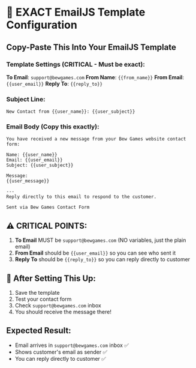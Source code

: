 # 🔧 EXACT EmailJS Template Configuration

## Copy-Paste This Into Your EmailJS Template

### Template Settings (CRITICAL - Must be exact):

**To Email**: `support@bewgames.com`
**From Name**: `{{from_name}}`
**From Email**: `{{user_email}}`
**Reply To**: `{{reply_to}}`

### Subject Line:
```
New Contact from {{user_name}}: {{user_subject}}
```

### Email Body (Copy this exactly):
```
You have received a new message from your Bew Games website contact form:

Name: {{user_name}}
Email: {{user_email}}
Subject: {{user_subject}}

Message:
{{user_message}}

---
Reply directly to this email to respond to the customer.

Sent via Bew Games Contact Form
```

## ⚠️ CRITICAL POINTS:
1. **To Email** MUST be `support@bewgames.com` (NO variables, just the plain email)
2. **From Email** should be `{{user_email}}` so you can see who sent it
3. **Reply To** should be `{{reply_to}}` so you can reply directly to customer

## 🧪 After Setting This Up:
1. Save the template
2. Test your contact form
3. Check `support@bewgames.com` inbox
4. You should receive the message there!

## Expected Result:
- Email arrives in `support@bewgames.com` inbox ✅
- Shows customer's email as sender ✅
- You can reply directly to customer ✅